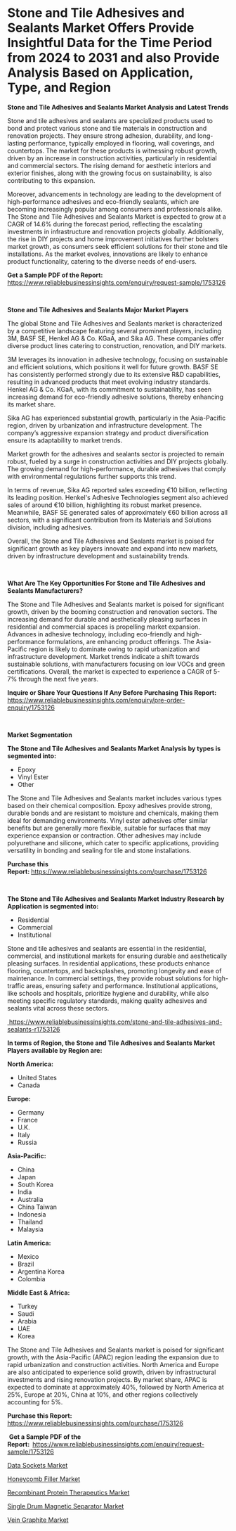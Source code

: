 <p><h1>Stone and Tile Adhesives and Sealants Market Offers Provide Insightful Data for the Time Period from 2024 to 2031 and also Provide Analysis Based on Application, Type, and Region</h1></p><p><strong>Stone and Tile Adhesives and Sealants Market Analysis and Latest Trends</strong></p>
<p><p>Stone and tile adhesives and sealants are specialized products used to bond and protect various stone and tile materials in construction and renovation projects. They ensure strong adhesion, durability, and long-lasting performance, typically employed in flooring, wall coverings, and countertops. The market for these products is witnessing robust growth, driven by an increase in construction activities, particularly in residential and commercial sectors. The rising demand for aesthetic interiors and exterior finishes, along with the growing focus on sustainability, is also contributing to this expansion.</p><p>Moreover, advancements in technology are leading to the development of high-performance adhesives and eco-friendly sealants, which are becoming increasingly popular among consumers and professionals alike. The Stone and Tile Adhesives and Sealants Market is expected to grow at a CAGR of 14.6% during the forecast period, reflecting the escalating investments in infrastructure and renovation projects globally. Additionally, the rise in DIY projects and home improvement initiatives further bolsters market growth, as consumers seek efficient solutions for their stone and tile installations. As the market evolves, innovations are likely to enhance product functionality, catering to the diverse needs of end-users.</p></p>
<p><strong>Get a Sample PDF of the Report:&nbsp;</strong> <a href="https://www.reliablebusinessinsights.com/enquiry/request-sample/1753126?utm_campaign=96&utm_medium=2&utm_source=Github&utm_content=ia&utm_term=11112024&utm_id=stone-and-tile-adhesives-and-sealants">https://www.reliablebusinessinsights.com/enquiry/request-sample/1753126</a></p>
<p>&nbsp;</p>
<p><strong>Stone and Tile Adhesives and Sealants Major Market Players</strong></p>
<p><p>The global Stone and Tile Adhesives and Sealants market is characterized by a competitive landscape featuring several prominent players, including 3M, BASF SE, Henkel AG & Co. KGaA, and Sika AG. These companies offer diverse product lines catering to construction, renovation, and DIY markets.</p><p>3M leverages its innovation in adhesive technology, focusing on sustainable and efficient solutions, which positions it well for future growth. BASF SE has consistently performed strongly due to its extensive R&D capabilities, resulting in advanced products that meet evolving industry standards. Henkel AG & Co. KGaA, with its commitment to sustainability, has seen increasing demand for eco-friendly adhesive solutions, thereby enhancing its market share.</p><p>Sika AG has experienced substantial growth, particularly in the Asia-Pacific region, driven by urbanization and infrastructure development. The company’s aggressive expansion strategy and product diversification ensure its adaptability to market trends.</p><p>Market growth for the adhesives and sealants sector is projected to remain robust, fueled by a surge in construction activities and DIY projects globally. The growing demand for high-performance, durable adhesives that comply with environmental regulations further supports this trend.</p><p>In terms of revenue, Sika AG reported sales exceeding €10 billion, reflecting its leading position. Henkel's Adhesive Technologies segment also achieved sales of around €10 billion, highlighting its robust market presence. Meanwhile, BASF SE generated sales of approximately €60 billion across all sectors, with a significant contribution from its Materials and Solutions division, including adhesives.</p><p>Overall, the Stone and Tile Adhesives and Sealants market is poised for significant growth as key players innovate and expand into new markets, driven by infrastructure development and sustainability trends.</p></p>
<p>&nbsp;</p>
<p><strong>What Are The Key Opportunities For Stone and Tile Adhesives and Sealants Manufacturers?</strong></p>
<p><p>The Stone and Tile Adhesives and Sealants market is poised for significant growth, driven by the booming construction and renovation sectors. The increasing demand for durable and aesthetically pleasing surfaces in residential and commercial spaces is propelling market expansion. Advances in adhesive technology, including eco-friendly and high-performance formulations, are enhancing product offerings. The Asia-Pacific region is likely to dominate owing to rapid urbanization and infrastructure development. Market trends indicate a shift towards sustainable solutions, with manufacturers focusing on low VOCs and green certifications. Overall, the market is expected to experience a CAGR of 5-7% through the next five years.</p></p>
<p><strong>Inquire or Share Your Questions If Any Before Purchasing This Report:</strong> <a href="https://www.reliablebusinessinsights.com/enquiry/pre-order-enquiry/1753126?utm_campaign=96&utm_medium=2&utm_source=Github&utm_content=ia&utm_term=11112024&utm_id=stone-and-tile-adhesives-and-sealants">https://www.reliablebusinessinsights.com/enquiry/pre-order-enquiry/1753126</a></p>
<p>&nbsp;</p>
<p><strong>Market Segmentation</strong></p>
<p><strong>The Stone and Tile Adhesives and Sealants Market Analysis by types is segmented into:</strong></p>
<p><ul><li>Epoxy</li><li>Vinyl Ester</li><li>Other</li></ul></p>
<p><p>The Stone and Tile Adhesives and Sealants market includes various types based on their chemical composition. Epoxy adhesives provide strong, durable bonds and are resistant to moisture and chemicals, making them ideal for demanding environments. Vinyl ester adhesives offer similar benefits but are generally more flexible, suitable for surfaces that may experience expansion or contraction. Other adhesives may include polyurethane and silicone, which cater to specific applications, providing versatility in bonding and sealing for tile and stone installations.</p></p>
<p><strong>Purchase this Report:&nbsp;</strong><a href="https://www.reliablebusinessinsights.com/purchase/1753126?utm_campaign=96&utm_medium=2&utm_source=Github&utm_content=ia&utm_term=11112024&utm_id=stone-and-tile-adhesives-and-sealants">https://www.reliablebusinessinsights.com/purchase/1753126</a></p>
<p>&nbsp;</p>
<p><strong>The Stone and Tile Adhesives and Sealants Market Industry Research by Application is segmented into:</strong></p>
<p><ul><li>Residential</li><li>Commercial</li><li>Institutional</li></ul></p>
<p><p>Stone and tile adhesives and sealants are essential in the residential, commercial, and institutional markets for ensuring durable and aesthetically pleasing surfaces. In residential applications, these products enhance flooring, countertops, and backsplashes, promoting longevity and ease of maintenance. In commercial settings, they provide robust solutions for high-traffic areas, ensuring safety and performance. Institutional applications, like schools and hospitals, prioritize hygiene and durability, while also meeting specific regulatory standards, making quality adhesives and sealants vital across these sectors.</p></p>
<p><a href="https://www.reliablebusinessinsights.com/stone-and-tile-adhesives-and-sealants-r1753126?utm_campaign=96&utm_medium=2&utm_source=Github&utm_content=ia&utm_term=11112024&utm_id=stone-and-tile-adhesives-and-sealants">&nbsp;https://www.reliablebusinessinsights.com/stone-and-tile-adhesives-and-sealants-r1753126</a></p>
<p><strong>In terms of Region, the Stone and Tile Adhesives and Sealants Market Players available by Region are:</strong></p>
<p>
    <p> <strong> North America: </strong>
        <ul>
            <li>United States</li>
            <li>Canada</li>
        </ul>
        </p> 
    <p> <strong> Europe: </strong>
        <ul>
            <li>Germany</li>
            <li>France</li>
            <li>U.K.</li>
            <li>Italy</li>
            <li>Russia</li>
        </ul>
        </p> 
    <p> <strong> Asia-Pacific: </strong>
        <ul>
            <li>China</li>
            <li>Japan</li>
            <li>South Korea</li>
            <li>India</li>
            <li>Australia</li>
            <li>China Taiwan</li>
            <li>Indonesia</li>
            <li>Thailand</li>
            <li>Malaysia</li>
        </ul>
        </p> 
    <p> <strong> Latin America: </strong>
        <ul>
            <li>Mexico</li>
            <li>Brazil</li>
            <li>Argentina Korea</li>
            <li>Colombia</li>
        </ul>
        </p> 
    <p> <strong> Middle East & Africa: </strong>
        <ul>
            <li>Turkey</li>
            <li>Saudi</li>
            <li>Arabia</li>
            <li>UAE</li>
            <li>Korea</li>
        </ul>
    </p>
    </p>
<p><p>The Stone and Tile Adhesives and Sealants market is poised for significant growth, with the Asia-Pacific (APAC) region leading the expansion due to rapid urbanization and construction activities. North America and Europe are also anticipated to experience solid growth, driven by infrastructural investments and rising renovation projects. By market share, APAC is expected to dominate at approximately 40%, followed by North America at 25%, Europe at 20%, China at 10%, and other regions collectively accounting for 5%.</p></p>
<p><strong>Purchase this Report: </strong><a href="https://www.reliablebusinessinsights.com/purchase/1753126?utm_campaign=96&utm_medium=2&utm_source=Github&utm_content=ia&utm_term=11112024&utm_id=stone-and-tile-adhesives-and-sealants">https://www.reliablebusinessinsights.com/purchase/1753126</a></p>
<p>&nbsp;<strong>Get a Sample PDF of the Report:&nbsp;&nbsp;</strong><a href="https://www.reliablebusinessinsights.com/enquiry/request-sample/1753126?utm_campaign=96&utm_medium=2&utm_source=Github&utm_content=ia&utm_term=11112024&utm_id=stone-and-tile-adhesives-and-sealants">https://www.reliablebusinessinsights.com/enquiry/request-sample/1753126</a></p>
<p><strong></strong></p>
<p><p><a href="https://www.linkedin.com/pulse/data-sockets-market-emerging-trends-future-prospects-period-ioeyc?utm_campaign=96&utm_medium=2&utm_source=Github&utm_content=ia&utm_term=11112024&utm_id=stone-and-tile-adhesives-and-sealants">Data Sockets Market</a></p><p><a href="https://github.com/akrenkthongy/Market-Research-Report-List-1/blob/main/honeycomb-filler-market.md?utm_campaign=96&utm_medium=2&utm_source=Github&utm_content=ia&utm_term=11112024&utm_id=stone-and-tile-adhesives-and-sealants">Honeycomb Filler Market</a></p><p><a href="https://issuu.com/reportprime-2/docs/recombinant-protein-therapeutics-ma_b59a903c30b0a6?utm_campaign=96&utm_medium=2&utm_source=Github&utm_content=ia&utm_term=11112024&utm_id=stone-and-tile-adhesives-and-sealants">Recombinant Protein Therapeutics Market</a></p><p><a href="https://www.linkedin.com/pulse/single-drum-magnetic-separator-market-size-growth-trends-pniuc?utm_campaign=96&utm_medium=2&utm_source=Github&utm_content=ia&utm_term=11112024&utm_id=stone-and-tile-adhesives-and-sealants">Single Drum Magnetic Separator Market</a></p><p><a href="https://github.com/MegiDuro586/Market-Research-Report-List-1/blob/main/vein-graphite-market.md?utm_campaign=96&utm_medium=2&utm_source=Github&utm_content=ia&utm_term=11112024&utm_id=stone-and-tile-adhesives-and-sealants">Vein Graphite Market</a></p></p>